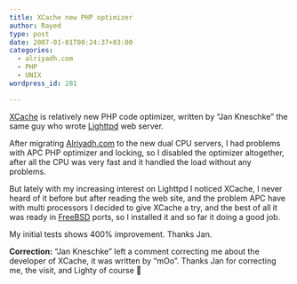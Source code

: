 ```yaml
---
title: XCache new PHP optimizer
author: Rayed
type: post
date: 2007-01-01T00:24:37+03:00
categories:
  - alriyadh.com
  - PHP
  - UNIX
wordpress_id: 281

---
```

<p><a href="http://trac.lighttpd.net/xcache/">XCache</a> is relatively new PHP code optimizer, written by &#8220;Jan Kneschke&#8221; the same guy who wrote <a href="http://www.lighttpd.net/">Lighttpd</a> web server.</p>
<p>After migrating <a href="http://www.alriyadh.com/">Alriyadh.com</a> to the new dual CPU servers, I had problems with APC PHP optimizer and locking, so I disabled the optimizer altogether, after all the CPU was very fast and it handled the load without any problems.</p>
<p>But lately with my increasing interest on Lighttpd I noticed XCache, I never heard of it before but after reading the web site, and the problem APC have with multi processors I decided to give XCache a try, and the best of all it was ready in <a href="http://www.freebsd.org/">FreeBSD</a> ports, so I installed it and so far it doing a good job.</p>
<p>My initial tests shows 400% improvement. Thanks Jan.</p>
<p><strong>Correction:</strong> &#8220;Jan Kneschke&#8221; left a comment correcting me about the developer of XCache, it was written by &#8220;mOo&#8221;. Thanks Jan for correcting me, the visit, and Lighty of course 🙂</p>
